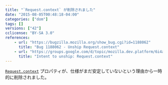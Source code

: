 ```yaml
---
title: "`Request.context` が削除されました"
date: "2015-08-05T00:48:18-04:00"
categories: ["dom"]
tags: []
versions: ["42"]
cclicense: "BY-SA 3.0"
references:
    - url: "https://bugzilla.mozilla.org/show_bug.cgi?id=1188062"
      title: "Bug 1188062 - Unship Request.context"
    - url: "https://groups.google.com/d/topic/mozilla.dev.platform/6i4a8JpJ6Ok/discussion"
      title: "Intent to unship: Request.context"
---
```

[`Request.context`](https://developer.mozilla.org/ja/docs/Web/API/Request/context) プロパティが、仕様がまだ安定していないという理由から一時的に削除されました。
